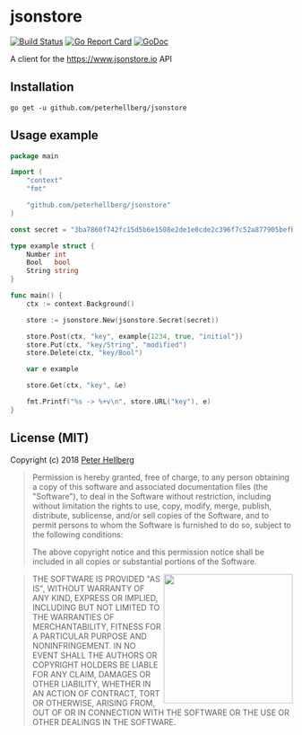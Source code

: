 # jsonstore

[![Build Status](https://travis-ci.org/peterhellberg/jsonstore.svg?branch=master)](https://travis-ci.org/peterhellberg/jsonstore)
[![Go Report Card](https://goreportcard.com/badge/github.com/peterhellberg/jsonstore)](https://goreportcard.com/report/github.com/peterhellberg/jsonstore)
[![GoDoc](https://img.shields.io/badge/godoc-reference-blue.svg?style=flat)](https://godoc.org/github.com/peterhellberg/jsonstore)

A client for the <https://www.jsonstore.io> API

## Installation

    go get -u github.com/peterhellberg/jsonstore

## Usage example

```go
package main

import (
	"context"
	"fmt"

	"github.com/peterhellberg/jsonstore"
)

const secret = "3ba7860f742fc15d5b6e1508e2de1e0cde2c396f7c52a877905befb4e970eaaf"

type example struct {
	Number int
	Bool   bool
	String string
}

func main() {
	ctx := context.Background()

	store := jsonstore.New(jsonstore.Secret(secret))

	store.Post(ctx, "key", example{1234, true, "initial"})
	store.Put(ctx, "key/String", "modified")
	store.Delete(ctx, "key/Bool")

	var e example

	store.Get(ctx, "key", &e)

	fmt.Printf("%s -> %+v\n", store.URL("key"), e)
}
```

## License (MIT)

Copyright (c) 2018 [Peter Hellberg](https://c7.se/)

> Permission is hereby granted, free of charge, to any person obtaining
> a copy of this software and associated documentation files (the "Software"),
> to deal in the Software without restriction, including without limitation
> the rights to use, copy, modify, merge, publish, distribute, sublicense,
> and/or sell copies of the Software, and to permit persons to whom the
> Software is furnished to do so, subject to the following conditions:
>
> The above copyright notice and this permission notice shall be included
> in all copies or substantial portions of the Software.

<img src="https://data.gopher.se/gopher/viking-gopher.svg" align="right" width="230" height="230">

> THE SOFTWARE IS PROVIDED "AS IS", WITHOUT WARRANTY OF ANY KIND,
> EXPRESS OR IMPLIED, INCLUDING BUT NOT LIMITED TO THE WARRANTIES
> OF MERCHANTABILITY, FITNESS FOR A PARTICULAR PURPOSE AND NONINFRINGEMENT.
> IN NO EVENT SHALL THE AUTHORS OR COPYRIGHT HOLDERS BE LIABLE FOR ANY CLAIM,
> DAMAGES OR OTHER LIABILITY, WHETHER IN AN ACTION OF CONTRACT,
> TORT OR OTHERWISE, ARISING FROM, OUT OF OR IN CONNECTION WITH THE SOFTWARE
> OR THE USE OR OTHER DEALINGS IN THE SOFTWARE.
